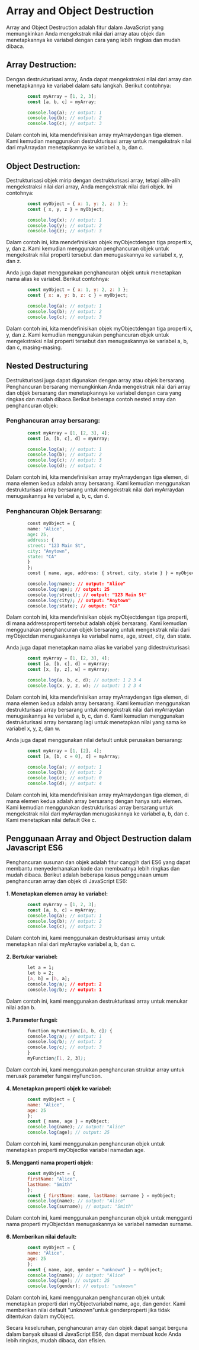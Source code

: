 # Array and Object Destruction

Array and Object Destruction adalah fitur dalam JavaScript yang memungkinkan Anda mengekstrak nilai dari array atau objek dan menetapkannya ke variabel dengan cara yang lebih ringkas dan mudah dibaca.

## Array Destruction:

Dengan destrukturisasi array, Anda dapat mengekstraksi nilai dari array dan menetapkannya ke variabel dalam satu langkah. Berikut contohnya:
```javascript
        const myArray = [1, 2, 3];
        const [a, b, c] = myArray;

        console.log(a); // output: 1
        console.log(b); // output: 2
        console.log(c); // output: 3
```
Dalam contoh ini, kita mendefinisikan array myArraydengan tiga elemen. Kami kemudian menggunakan destrukturisasi array untuk mengekstrak nilai dari myArraydan menetapkannya ke variabel a, b, dan c.

## Object Destruction:

Destrukturisasi objek mirip dengan destrukturisasi array, tetapi alih-alih mengekstraksi nilai dari array, Anda mengekstrak nilai dari objek. Ini contohnya:
```javascript
        const myObject = { x: 1, y: 2, z: 3 };
        const { x, y, z } = myObject;

        console.log(x); // output: 1
        console.log(y); // output: 2
        console.log(z); // output: 3
```
Dalam contoh ini, kita mendefinisikan objek myObjectdengan tiga properti x, y, dan z. Kami kemudian menggunakan penghancuran objek untuk mengekstrak nilai properti tersebut dan menugaskannya ke variabel x, y, dan z.

Anda juga dapat menggunakan penghancuran objek untuk menetapkan nama alias ke variabel. Berikut contohnya:

```javascript
        const myObject = { x: 1, y: 2, z: 3 };
        const { x: a, y: b, z: c } = myObject;

        console.log(a); // output: 1
        console.log(b); // output: 2
        console.log(c); // output: 3
```
Dalam contoh ini, kita mendefinisikan objek myObjectdengan tiga properti x, y, dan z. Kami kemudian menggunakan penghancuran objek untuk mengekstraksi nilai properti tersebut dan menugaskannya ke variabel a, b, dan c, masing-masing.

## Nested Destructuring

Destrukturisasi juga dapat digunakan dengan array atau objek bersarang. Penghancuran bersarang memungkinkan Anda mengekstrak nilai dari array dan objek bersarang dan menetapkannya ke variabel dengan cara yang ringkas dan mudah dibaca.Berikut beberapa contoh nested array dan penghancuran objek:<br>
### Penghancuran array bersarang:
```javascript
        const myArray = [1, [2, 3], 4];
        const [a, [b, c], d] = myArray;

        console.log(a); // output: 1
        console.log(b); // output: 2
        console.log(c); // output: 3
        console.log(d); // output: 4
```
Dalam contoh ini, kita mendefinisikan array myArraydengan tiga elemen, di mana elemen kedua adalah array bersarang. Kami kemudian menggunakan destrukturisasi array bersarang untuk mengekstrak nilai dari myArraydan menugaskannya ke variabel a, b, c, dan d.

### Penghancuran Objek Bersarang:
```CSS
        const myObject = {
        name: "Alice",
        age: 25,
        address: {
        street: "123 Main St",
        city: "Anytown",
        state: "CA"
        }
        };
        const { name, age, address: { street, city, state } } = myObject;

        console.log(name); // output: "Alice"
        console.log(age); // output: 25
        console.log(street); // output: "123 Main St"
        console.log(city); // output: "Anytown"
        console.log(state); // output: "CA"
```
Dalam contoh ini, kita mendefinisikan objek myObjectdengan tiga properti, di mana addressproperti tersebut adalah objek bersarang. Kami kemudian menggunakan penghancuran objek bersarang untuk mengekstrak nilai dari myObjectdan menugaskannya ke variabel name, age, street, city, dan state.

Anda juga dapat menetapkan nama alias ke variabel yang didestrukturisasi:
```javascript
        const myArray = [1, [2, 3], 4];
        const [a, [b, c], d] = myArray;
        const [x, [y, z], w] = myArray;

        console.log(a, b, c, d); // output: 1 2 3 4
        console.log(x, y, z, w); // output: 1 2 3 4
```
Dalam contoh ini, kita mendefinisikan array myArraydengan tiga elemen, di mana elemen kedua adalah array bersarang. Kami kemudian menggunakan destrukturisasi array bersarang untuk mengekstrak nilai dari myArraydan menugaskannya ke variabel a, b, c, dan d. Kami kemudian menggunakan destrukturisasi array bersarang lagi untuk menetapkan nilai yang sama ke variabel x, y, z, dan w.

Anda juga dapat menggunakan nilai default untuk perusakan bersarang:
```javascript
        const myArray = [1, [2], 4];
        const [a, [b, c = 0], d] = myArray;

        console.log(a); // output: 1
        console.log(b); // output: 2
        console.log(c); // output: 0
        console.log(d); // output: 4
```
Dalam contoh ini, kita mendefinisikan array myArraydengan tiga elemen, di mana elemen kedua adalah array bersarang dengan hanya satu elemen. Kami kemudian menggunakan destrukturisasi array bersarang untuk mengekstrak nilai dari myArraydan menugaskannya ke variabel a, b, dan c. Kami menetapkan nilai default 0ke c.

## Penggunaan Array and Object Destruction dalam Javascript ES6
Penghancuran susunan dan objek adalah fitur canggih dari ES6 yang dapat membantu menyederhanakan kode dan membuatnya lebih ringkas dan mudah dibaca. Berikut adalah beberapa kasus penggunaan umum penghancuran array dan objek di JavaScript ES6:
<br><br>
<b>1. Menetapkan elemen array ke variabel:</b><br>

```javascript
        const myArray = [1, 2, 3];
        const [a, b, c] = myArray;
        console.log(a); // output: 1
        console.log(b); // output: 2
        console.log(c); // output: 3
```
Dalam contoh ini, kami menggunakan destrukturisasi array untuk menetapkan nilai dari myArrayke variabel a, b, dan c. 
<br><br>
<b>2. Bertukar variabel:</b><br>

```CSS
        let a = 1;
        let b = 2;
        [a, b] = [b, a];
        console.log(a); // output: 2
        console.log(b); // output: 1
```
Dalam contoh ini, kami menggunakan destrukturisasi array untuk menukar nilai adan b.
<br><br>
<b>3. Parameter fungsi:</b><br>

```SCSS
        function myFunction([a, b, c]) {
        console.log(a); // output: 1
        console.log(b); // output: 2
        console.log(c); // output: 3
        }
        myFunction([1, 2, 3]);
```
Dalam contoh ini, kami menggunakan penghancuran struktur array untuk merusak parameter fungsi myFunction.
<br><br>
<b>4. Menetapkan properti objek ke variabel:</b><br>

```javascript
        const myObject = {
        name: "Alice",
        age: 25
        };
        const { name, age } = myObject;
        console.log(name); // output: "Alice"
        console.log(age); // output: 25
```
Dalam contoh ini, kami menggunakan penghancuran objek untuk menetapkan properti myObjectke variabel namedan age.
<br><br>
<b>5. Mengganti nama properti objek:</b><br>

```javascript
        const myObject = {
        firstName: "Alice",
        lastName: "Smith"
        };
        const { firstName: name, lastName: surname } = myObject;
        console.log(name); // output: "Alice"
        console.log(surname); // output: "Smith"
```
Dalam contoh ini, kami menggunakan penghancuran objek untuk mengganti nama properti myObjectdan menugaskannya ke variabel namedan surname.
<br><br>
<b>6. Memberikan nilai default:</b><br>

```javascript
        const myObject = {
        name: "Alice",
        age: 25
        };
        const { name, age, gender = "unknown" } = myObject;
        console.log(name); // output: "Alice"
        console.log(age); // output: 25
        console.log(gender); // output: "unknown"
```
Dalam contoh ini, kami menggunakan penghancuran objek untuk menetapkan properti dari myObjectvariabel name, age, dan gender. Kami memberikan nilai default "unknown"untuk genderproperti jika tidak ditentukan dalam myObject.

Secara keseluruhan, penghancuran array dan objek dapat sangat berguna dalam banyak situasi di JavaScript ES6, dan dapat membuat kode Anda lebih ringkas, mudah dibaca, dan efisien.
